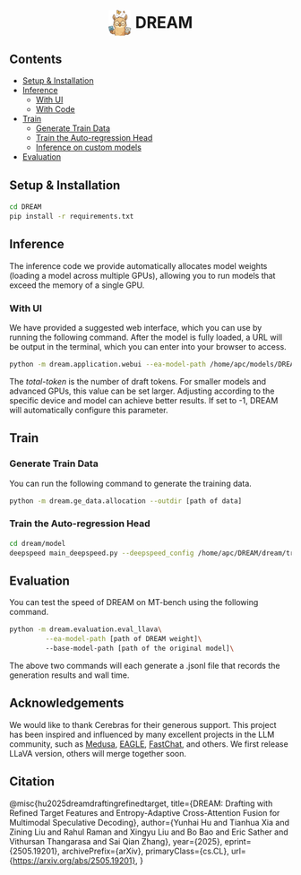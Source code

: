<div style="display: flex; justify-content: center; align-items: center; gap: 8px; margin: 20px 0;">
  <img src="figs/logo.png" alt="DREAM Logo" width="40" />
  <h1 style="margin: 0; font-size: 2em;">DREAM</h1>
</div>

## Contents

- [Setup & Installation](#setup--installation)
- [Inference](#inference)
  - [With UI](#with-ui)
  - [With Code](#with-code)
- [Train](#train)
  - [Generate Train Data](#generate-train-data)
  - [Train the Auto-regression Head](#train-the-auto-regression-head)
  - [Inference on custom models](#inference-on-custom-models)
- [Evaluation](#evaluation)


## Setup & Installation


```bash
cd DREAM
pip install -r requirements.txt
```

## Inference
The inference code we provide automatically allocates model weights (loading a model across multiple GPUs), allowing you to run models that exceed the memory of a single GPU.

### With UI
We have provided a suggested web interface, which you can use by running the following command. After the model is fully loaded, a URL will be output in the terminal, which you can enter into your browser to access.
```bash
python -m dream.application.webui --ea-model-path /home/apc/models/DREAM-Vicuna-7B-v1.3 --base-model-path /home/apc/models/vicuna-7b-v1.3 --model-type vicuna --total-token 8
```
The *total-token* is the number of draft tokens. For smaller models and advanced GPUs, this value can be set larger. Adjusting according to the specific device and model can achieve better results. If set to -1, DREAM will automatically configure this parameter.


## Train

### Generate Train Data
You can run the following command to generate the training data.
```bash
python -m dream.ge_data.allocation --outdir [path of data]
```
### Train the Auto-regression Head

```bash
cd dream/model
deepspeed main_deepspeed.py --deepspeed_config /home/apc/DREAM/dream/train/ds_config.json --tmpdir /home/apc/Bingle/data/llava_vicuna_mmt_0/12_data/sharegpt_0_7999_mufp16 --cpdir /home/apc/DREAM/dream/train/vicuna-7b-ckpt --configpath /home/apc/DREAM/dream/train/vicuna_7B_config.json
```

## Evaluation
You can test the speed of DREAM on MT-bench using the following command.
```bash
python -m dream.evaluation.eval_llava\
		 --ea-model-path [path of DREAM weight]\ 
		 --base-model-path [path of the original model]\
```
The above two commands will each generate a .jsonl file that records the generation results and wall time.


## Acknowledgements

We would like to thank Cerebras for their generous support. This project has been inspired and influenced by many excellent projects in the LLM community, such as [Medusa](https://github.com/FasterDecoding/Medusa), [EAGLE](https://github.com/SafeAILab/EAGLE), [FastChat](https://github.com/lm-sys/FastChat), and others. We first release LLaVA version, others will merge together soon.

## Citation
@misc{hu2025dreamdraftingrefinedtarget,
  title={DREAM: Drafting with Refined Target Features and Entropy-Adaptive Cross-Attention Fusion for Multimodal Speculative Decoding}, 
  author={Yunhai Hu and Tianhua Xia and Zining Liu and Rahul Raman and Xingyu Liu and Bo Bao and Eric Sather and Vithursan Thangarasa and Sai Qian Zhang},
  year={2025},
  eprint={2505.19201},
  archivePrefix={arXiv},
  primaryClass={cs.CL},
  url={https://arxiv.org/abs/2505.19201}, 
}
